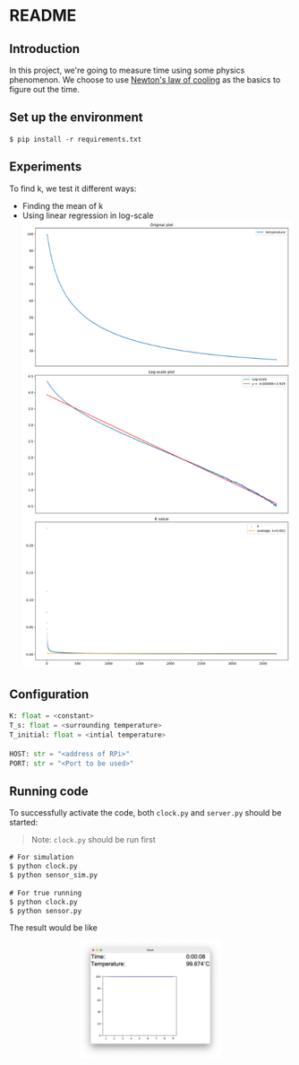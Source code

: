 # README

## Introduction
In this project, we're going to measure time using some physics phenomenon. We choose to use [Newton's law of cooling](https://en.wikipedia.org/wiki/Newton%27s_law_of_cooling) as the basics to figure out the time.

## Set up the environment
```shell script
$ pip install -r requirements.txt
```

## Experiments
To find k, we test it different ways:
* Finding the mean of k
* Using linear regression in log-scale
![plot](./images/exp.svg)

## Configuration
```python
K: float = <constant>
T_s: float = <surrounding temperature>
T_initial: float = <intial temperature>

HOST: str = "<address of RPi>"
PORT: str = "<Port to be used>"
```

## Running code
To successfully activate the code, both `clock.py` and `server.py` should be started:
> Note: `clock.py` should be run first
```shell script
# For simulation
$ python clock.py
$ python sensor_sim.py

# For true running
$ python clock.py
$ python sensor.py
``` 

The result would be like

<p align="center">
<img src="images/window.png" width=50%/>
</p>